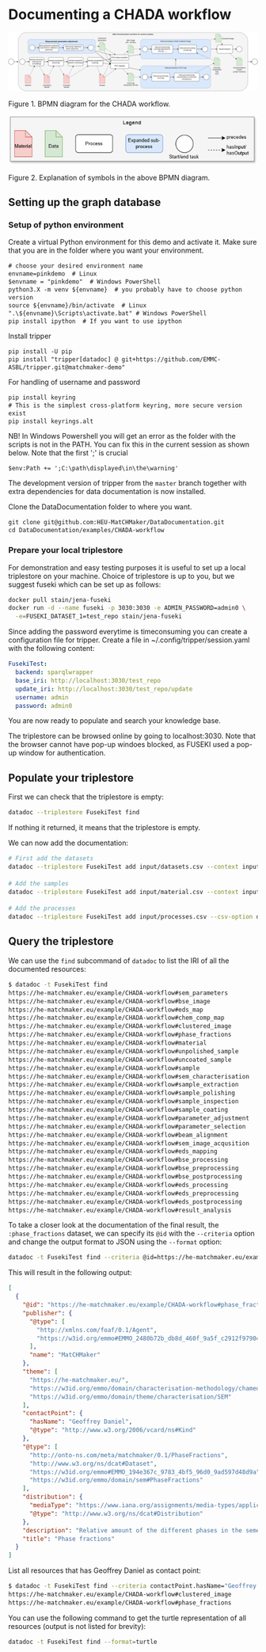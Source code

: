 # Documenting a CHADA workflow


![CHADA workflow](figs/SEM-CHADA-bpmn.png)

Figure 1. BPMN diagram for the CHADA workflow.


![CHADA workflow](figs/SEM-CHADA-bpmn-legend.png)

Figure 2. Explanation of symbols in the above BPMN diagram.


## Setting up the graph database

### Setup of python environment

Create a virtual Python environment for this demo and activate it.
Make sure that you are in the folder where you want your environment.

    # choose your desired environment name
    envname=pinkdemo  # Linux
    $envname = "pinkdemo"  # Windows PowerShell
    python3.X -m venv ${envname}  # you probably have to choose python version
    source ${envname}/bin/activate  # Linux
    ".\${envname}\Scripts\activate.bat" # Windows PowerShell
    pip install ipython  # If you want to use ipython

Install tripper

    pip install -U pip
    pip install "tripper[datadoc] @ git+https://github.com/EMMC-ASBL/tripper.git@matchmaker-demo"

For handling of username and password

    pip install keyring
    # This is the simplest cross-platform keyring, more secure version exist
    pip install keyrings.alt

NB! In Windows Powershell you will get an error as the folder with the
scripts is not in the PATH.  You can fix this in the current session
as shown below.  Note that the first ';' is crucial

    $env:Path += ';C:\path\displayed\in\the\warning'

The development version of tripper from the `master` branch together
with extra dependencies for data documentation is now installed.

Clone the DataDocumentation folder to where you want.

    git clone git@github.com:HEU-MatCHMaker/DataDocumentation.git
    cd DataDocumentation/examples/CHADA-workflow


### Prepare your local triplestore

For demonstration and easy testing purposes it is useful to set up a
local triplestore on your machine.  Choice of triplestore is up to
you, but we suggest fuseki which can be set up as follows:

```bash
docker pull stain/jena-fuseki
docker run -d --name fuseki -p 3030:3030 -e ADMIN_PASSWORD=admin0 \
  -e=FUSEKI_DATASET_1=test_repo stain/jena-fuseki
```

Since adding the password everytime is timeconsuming you can create a
configuration file for tripper.
Create a file in ~/.config/tripper/session.yaml with the following content:

```yaml
FusekiTest:
  backend: sparqlwrapper
  base_iri: http://localhost:3030/test_repo
  update_iri: http://localhost:3030/test_repo/update
  username: admin
  password: admin0
```

You are now ready to populate and search your knowledge base.

The triplestore can be browsed online by going to localhost:3030.
Note that the browser cannot have pop-up windoes
blocked, as FUSEKI used a pop-up window for authentication.

## Populate your triplestore

First we can check that the triplestore is empty:

```bash
datadoc --triplestore FusekiTest find
```

If nothing it returned, it means that the triplestore is empty.

We can now add the documentation:

```bash
# First add the datasets
datadoc --triplestore FusekiTest add input/datasets.csv --context input/matchmaker_context.json --dump ts.ttl

# Add the samples
datadoc --triplestore FusekiTest add input/material.csv --context input/matchmaker_context.json

# Add the processes
datadoc --triplestore FusekiTest add input/processes.csv --csv-option delimiter=, --context input/matchmaker_context.json
```


## Query the triplestore

We can use the `find` subcommand of `datadoc` to list the IRI of all the documented resources:

```bash
$ datadoc -t FusekiTest find
https://he-matchmaker.eu/example/CHADA-workflow#sem_parameters
https://he-matchmaker.eu/example/CHADA-workflow#bse_image
https://he-matchmaker.eu/example/CHADA-workflow#eds_map
https://he-matchmaker.eu/example/CHADA-workflow#chem_comp_map
https://he-matchmaker.eu/example/CHADA-workflow#clustered_image
https://he-matchmaker.eu/example/CHADA-workflow#phase_fractions
https://he-matchmaker.eu/example/CHADA-workflow#material
https://he-matchmaker.eu/example/CHADA-workflow#unpolished_sample
https://he-matchmaker.eu/example/CHADA-workflow#uncoated_sample
https://he-matchmaker.eu/example/CHADA-workflow#sample
https://he-matchmaker.eu/example/CHADA-workflow#sem_characterisation
https://he-matchmaker.eu/example/CHADA-workflow#sample_extraction
https://he-matchmaker.eu/example/CHADA-workflow#sample_polishing
https://he-matchmaker.eu/example/CHADA-workflow#sample_inspection
https://he-matchmaker.eu/example/CHADA-workflow#sample_coating
https://he-matchmaker.eu/example/CHADA-workflow#parameter_adjustment
https://he-matchmaker.eu/example/CHADA-workflow#parameter_selection
https://he-matchmaker.eu/example/CHADA-workflow#beam_alignment
https://he-matchmaker.eu/example/CHADA-workflow#sem_image_acqusition
https://he-matchmaker.eu/example/CHADA-workflow#eds_mapping
https://he-matchmaker.eu/example/CHADA-workflow#bse_processing
https://he-matchmaker.eu/example/CHADA-workflow#bse_preprocessing
https://he-matchmaker.eu/example/CHADA-workflow#bse_postprocessing
https://he-matchmaker.eu/example/CHADA-workflow#eds_processing
https://he-matchmaker.eu/example/CHADA-workflow#eds_preprocessing
https://he-matchmaker.eu/example/CHADA-workflow#eds_postprocessing
https://he-matchmaker.eu/example/CHADA-workflow#result_analysis
```

To take a closer look at the documentation of the final result, the `:phase_fractions` dataset, we can specify its `@id` with the `--criteria` option and change the output format to JSON using the `--format` option:

```bash
datadoc -t FusekiTest find --criteria @id=https://he-matchmaker.eu/example/CHADA-workflow#phase_fractions --format json
```

This will result in the following output:

```json
[
  {
    "@id": "https://he-matchmaker.eu/example/CHADA-workflow#phase_fractions",
    "publisher": {
      "@type": [
        "http://xmlns.com/foaf/0.1/Agent",
        "https://w3id.org/emmo#EMMO_2480b72b_db8d_460f_9a5f_c2912f979046"
      ],
      "name": "MatCHMaker"
    },
    "theme": [
      "https://he-matchmaker.eu/",
      "https://w3id.org/emmo/domain/characterisation-methodology/chameo#ScanningElectronMicroscopy",
      "https://w3id.org/emmo/domain/theme/characterisation/SEM"
    ],
    "contactPoint": {
      "hasName": "Geoffrey Daniel",
      "@type": "http://www.w3.org/2006/vcard/ns#Kind"
    },
    "@type": [
      "http://onto-ns.com/meta/matchmaker/0.1/PhaseFractions",
      "http://www.w3.org/ns/dcat#Dataset",
      "https://w3id.org/emmo#EMMO_194e367c_9783_4bf5_96d0_9ad597d48d9a",
      "https://w3id.org/emmo/domain/sem#PhaseFractions"
    ],
    "distribution": {
      "mediaType": "https://www.iana.org/assignments/media-types/application/vnd.ms-excel",
      "@type": "http://www.w3.org/ns/dcat#Distribution"
    },
    "description": "Relative amount of the different phases in the sement",
    "title": "Phase fractions"
  }
]
```

List all resources that has Geoffrey Daniel as contact point:

```bash
$ datadoc -t FusekiTest find --criteria contactPoint.hasName="Geoffrey Daniel"
https://he-matchmaker.eu/example/CHADA-workflow#clustered_image
https://he-matchmaker.eu/example/CHADA-workflow#phase_fractions
```

You can use the following command to get the turtle representation of all resources (output is not listed for brevity):

```bash
datadoc -t FusekiTest find --format=turtle
```

